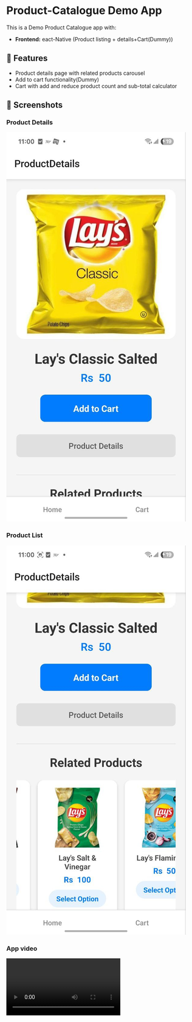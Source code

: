 # Product-Catalogue Demo App

This is a Demo Product Catalogue app with:

- **Frontend:** eact-Native (Product listing + details+Cart(Dummy))

## 🚀 Features
- Product details page with related products carousel
- Add to cart functionality(Dummy)
- Cart with add and reduce product count and sub-total calculator

## 📸 Screenshots
### Product Details
![Product Detils](./screenshots/product_detail1.jpg)

### Product List
![Product List](./screenshots/product_detail.jpg)

### App video
![Video](./screenshots/video.mp4)
